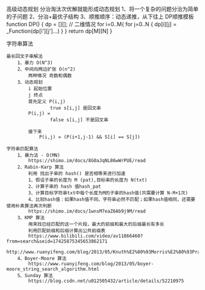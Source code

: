 高级动态规划
    分治淘汰次优解就能形成动态规划
    1、将一个复杂的问题分治为简单的子问题
    2、分治+最优子结构
    3、顺推顺序：动态递推，从下往上
    DP顺推模板
        function DP() {
            dp = [][]; // 二维情况
            for i=0..M{
                for j=0..N {
                    dp[i][j] = _Function(dp[i'][j']...)
                }
            }
            return dp[M][N]
        }


字符串算法

    最长回文子串解法
        1、暴力 O(N^3)
        2、中间向两边扩张 O(n^2)
            两种情况 奇数和偶数
        3、动态规划
            i 起始位置
            j 终点
            首先定义 P(i,j)
                    true s[i,j] 是回文串
            P(i,j) =
                    false s[i,j] 不是回文串

            接下来
                P(i,j) = (P(i+1,j-1) && S[i] == S[j])

    字符串匹配算法
        1、暴力法 - O(MN)
            https://shimo.im/docs/8G0aJqNL86wWrPUE/read
        2、Rabin-Karp 算法
            利用 找出子串的 hash() 是否相等来进行加速
            1、假设子串的长度为 M (pat),目标串的长度为 N(txt)
            2、计算子串的 hash 值hash_pat
            3、计算目标字符串txt中每个长度为M的子串的hash值(共需要计算 N-M+1次)
            4、比较hash值：如果hash值不同，字符串必然不匹配；如果hash值相同，还需要使用朴素算法再次判断
            https://shimo.im/docs/1wnsM7eaZ6Ab9j9M/read
        3、KMP 算法
            用来找已经匹配的这一个片段，最大的前缀和最大的后缀最长有多长
            利用匹配前缀和后缀计算出公共前缀表
            https://www.bilibili.com/video/av11866460?from=search&seid=17425875345653862171
            http://www.ruanyifeng.com/blog/2013/05/Knuth%E2%80%93Morris%E2%80%93Pratt_algorithm.html
        4、Boyer-Moore 算法
            https://www.ruanyifeng.com/blog/2013/05/boyer-moore_string_search_algorithm.html
        5、Sunday 算法
            https://blog.csdn.net/u012505432/article/details/52210975